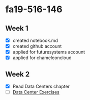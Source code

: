 # fa19-516-146

## Week 1

- [x] created notebook.md
- [x] created github account
- [x] applied for futuresystems account
- [x] applied for chameleoncloud

## Week 2

- [x] Read Data Centers chapter
- [ ] [Data Center Exercises](dataceneter.md)
